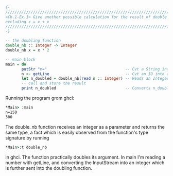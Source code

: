 ```haskell
{-
///////////////////////////////////////////////////////////////////////////////////////////////
<Ch.1-Ex.1> Give another possible calculation for the result of double (double 2), 
excluding x = x + x
///////////////////////////////////////////////////////////////////////////////////////////////
-}

-- the doubling function
double_nb :: Integer -> Integer
double_nb x = x * 2

-- main block
main = do
       putStr "n="                                  -- Cvt a String into an IO - printing
       n <- getLine                                 -- Cvt an IO into a String
       let n_doubled = double_nb(read n :: Integer) -- Reads an Integer from a String,
       -- call and store the result
       print n_doubled                              -- Converts n_doubled into an IO
```

Running the program grom ghci:
```cmd
*Main> :main
n=150
300
```

The double_nb function receives an integer as a parameter and returns the same type, a fact which
is easily observed from the function's type signature by running
```cmd
*Main>:t double_nb 
```
in ghci. 
The function practically doubles its argument. In main I'm reading a number with getLine,
and converting the InputStream into an integer which is further sent into the doubling function.
